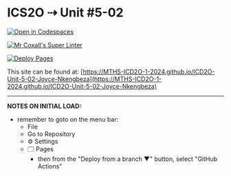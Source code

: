 # ICS2O ⇢ Unit #5-02

[![Open in Codespaces](https://classroom.github.com/assets/launch-codespace-2972f46106e565e64193e422d61a12cf1da4916b45550586e14ef0a7c637dd04.svg)](https://classroom.github.com/open-in-codespaces?assignment_repo_id=19278647)

[![Mr Coxall's Super Linter](https://github.com/MTHS-ICD2O-1-2024/ICD2O-Unit-5-02-Joyce-Nkengbeza/workflows/Mr%20Coxall's%20Super%20Linter/badge.svg)](https://github.com/MTHS-ICD2O-1-2024/ICD2O-Unit-5-02-Joyce-Nkengbeza/actions)

[![Deploy Pages](https://github.com/MTHS-ICD2O-1-2024/ICD2O-Unit-5-02-Joyce-Nkengbeza/workflows/Deploy%20Pages/badge.svg)](https://github.com/MTHS-ICD2O-1-2024/ICD2O-Unit-5-02-Joyce-Nkengbeza/actions)

This site can be found at: [https://MTHS-ICD2O-1-2024.github.io/ICD2O-Unit-5-02-Joyce-Nkengbeza](https://MTHS-ICD2O-1-2024.github.io/ICD2O-Unit-5-02-Joyce-Nkengbeza)

---

**NOTES ON INITIAL LOAD:**
- remember to goto on the menu bar:
  - File
  - Go to Repository
  - ⚙ Settings
  - 🗔 Pages
    - then from the "Deploy from a branch ▼" button, select "GitHub Actions"
